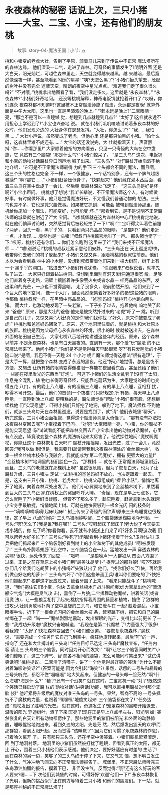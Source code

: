 # 永夜森林的秘密 话说上次，三只小猪——大宝、二宝、小宝，还有他们的朋友桃

> 故事: story-04-魔法王国 | 小节: 五

桃和小猪变的老虎大壮，告别了平原，骑着马儿来到了传说中不正常 魔法塔所在的森林边缘。
他们深吸一口气，走进了森林。可奇怪的事情发生了!明明外面 还是大白天，阳光灿烂，可越往森林里走，天空就变得越来越黑，越 来越暗，最后竟然像深夜一样，甚至能看到闪烁的星星!
“咦?天怎么黑了?”小猪们抬头望去，茂密的树叶并没有完全 遮蔽天空，晴朗的夜空中星光点点。“难道我们走了很久很久吗?”
“不对哦，”桃桃拿出地图看了看，“我们没走多久。这里就是 ‘永夜森林’。”
“永夜森林?”小猪们好奇地问。
还没等桃桃解释，神奇电饭锅就抢着开口了:“哎呀，你们连永 夜森林都不知道吗?这里被不正常魔法师施了魔法，永远都是夜晚! 就算外面是中午大太阳，这里也一直是黑漆漆的晚上。”
“哇!永远是晚上?”二宝眼睛一亮，“那岂不是可以一直睡懒 觉，想睡到几点就睡到几点?”
“太好了!这样就永远不用担心上学迟到了!”小宝也兴奋地 说。
就在小猪们叽叽喳喳讨论着永夜森林的好处时，他们发现旁边的 大壮身体在瑟瑟发抖。“大壮，你怎么了?”
“我......我怕黑......” 大壮小声说，虽然变成了老虎，但他心里 还是那只怕黑的小猪。
“怕什么呀，这森林里难不成还有......” 大宝的话还没说完，大
壮就指着天上，声音颤抖:“你......你看那里!” 大家顺着他指的方向看去，只见一只奇怪的大鸟在空中盘旋，它
竟然有三个脑袋!
“那是什么鸟?”小猪们惊呆了。
“是三头鸟!” 这次，电饭锅和小宝的动物对话魔杖异口同声地
喊了出来。 “三头鸟?”
“对!”魔杖开始滔滔不绝地介绍，“它可是不正常魔法师最得 力的手下!三个头都会不同的魔法，而且啊，这三个头的性格也完全 不一样，一个很健忘，一个话特别多，还有一个脾气超级暴躁!”
“啊?那它......” 小猪们赶紧压低身子，“快躲起来!”
他们藏在灌木丛后面，看着三头鸟在空中盘旋了一会儿，然后朝 着森林深处飞走了。
“这三头鸟是好是坏啊?”小宝小声问。
桃桃想了想说:“我听长辈说，不正常魔法师这个人，有时候做 好事，有时候做坏事，他只是觉得魔法好玩，不太懂我们普通动物的 想法。三头鸟也差不多，它也是凭兴趣做事。如果被它抓到，可能会 被带到魔法师那里，随机给你施加一个魔法，可能变好，也可能变 坏。”
“那看到它，是不是说明不正常魔法师的城堡就在附近了?”大 宝问。
“对!城堡就在这片森林的中心!”桃桃肯定地说。 就在他们悄声讨论时，突然感觉背后被轻轻拍了一下! “啊!”二宝吓得尖叫着往前蹦了两步，回头一看，黑乎乎的，
只看到两只亮晶晶的眼睛。
“是猫吗?”
他们走近一点，才发现......竟然也是一头猪! “叔叔!”桃桃惊喜地叫了一声。 那头猪也愣了一下:“哎呀，桃桃?还有你们......你们怎么跑到
这里来了?”
“我们来找不正常魔法师......” “嘘!别说话!”桃桃的叔叔赶紧示意他们安静，“三头鸟还在
天上巡逻呢!快，我带你们去我们的村子躲起来!” 小猪们又惊又喜，跟着桃桃的叔叔往前走。他们本以为会看到森
林中的小木屋，没想到叔叔带着他们来到一棵大树前，树干上有一个 黑乎乎的洞口。
“钻进去?”小猪们有点犹豫。 “快跟我来!”叔叔说着，就率先钻了进去。 大家只好跟着钻进树洞。没想到里面别有洞天!树洞通道很宽
敞，足够他们直着身子走路，洞壁上镶嵌着许多像萤火虫或者水晶一 样亮晶晶的东西，发出柔和的光芒，一点也不觉得黑暗。
走了没多久，眼前豁然开朗，他们来到了一个巨大的地下空间， 像一个大厅，里面竟然聚集着好多好多的猪!这些猪的眼睛，也都像 桃桃叔叔一样，在黑暗中亮晶晶的。
“爸爸!妈妈!”桃桃开心地跑向两头猪。
而大壮，也激动地发现了一头老猪，一下子扑了过去，抱着他呜 呜地哭了起来:“爸爸!”
原来，那是大壮的爸爸!他先是被突然扑过来的“老虎”吓了一
跳，听到是自己的儿子，又惊又喜:“大壮!真的是你!我们找你找 了好久，原来你被变成了老虎!”
桃桃也和爸爸妈妈团聚了。原来，这个地洞里住着的，就是桃桃 和大壮原本的族群。桃桃是因为父母担心永夜森林的环境，很小的时 候就被送出去，在森林外面的花田自己生活。
大家七嘴八舌地开始讲述这些年的经历。原来，这个森林以前并 不是永夜森林，也是有白天黑夜的。直到有一天，那个爱“玩”魔法 的不正常魔法师来了。他问小猪们:“你们是不是觉得每天早起很累 呀?”有只爱睡觉的小猪随口说:“是啊，我巴不得一天睡 24 个小时 呢!”
魔法师觉得这想法“很有道理”，于是大手一挥，就把整个森林 变成了永远的黑夜。他还“好心”地觉得，总是黑夜不方便，又施法 让所有猪的眼睛变得像猫眼一样能在夜里看东西，甚至还给了他们一 些能在夜里发光的东西当“灯泡”。
可这下小猪们的生活全乱套了!没有了太阳，作息完全混乱，植 物也长得奇奇怪怪，只能靠吃蘑菇为生。大家睡觉的时间也变得五花 八门，有的晚上八点睡，有的凌晨三点睡，有的早上八点睡，互相打 扰，吵得不可开交。最后，他们的首领(一个夜猫子)只好规定:所 有猪，每天早上八点睡觉，一直睡到晚上八点!
更糟糕的是，魔法师觉得“帮助”小猪们很有趣，还想继续找他 们“实现愿望”，吓得小猪们只好挖了地洞，躲到了地下。魔法师找 不到他们，就派三头鸟每天在森林里巡逻，说要是找到了，就“请” 他们去城堡“聊天”。
听完这些，三只小猪面面相觑，觉得这个魔法师真是太奇怪了。
“那有没有办法把永夜森林变回去呢?”小宝摸着下巴问。
“对呀!”大宝眼睛一亮，“小宝，你的魔杖不是能实现愿望 吗?试试看能不能把森林变回去!”
小宝拿出他的动物对话魔杖，心里有点没底，毕竟改变整个森林 的魔法听起来太厉害了。他试探性地问:“魔杖啊魔杖，你能让这个 森林恢复白天吗?”
魔杖开始摇晃，发出光芒，过了一会儿，竟然回答:“我可以做 到!但是，我需要升级!请带我到永夜森林深处的‘金丝楠木树’， 收集一根金丝楠木枝条与我融合，我就能成为‘第二代魔杖’，拥有 更强大的力量!”
“金丝楠木树?”地洞里的猪们脸色一变，“那棵树......就在不 正常魔法师城堡附近，而且，三头鸟的老巢就在那棵树上啊!”
虽然很危险，但为了恢复白天，也为了让魔杖升级，三只小猪决 定试一试!桃桃的爸爸妈妈不放心，也决定跟着一起去。
于是，这支由三只小猪、桃桃、老虎大壮、桃桃父母组成的“探 险小队”，悄悄地离开了地洞，向着森林深处出发了。
他们小心翼翼地来到了金丝楠木树下，果然看到巨大的三头鸟正 趴在树杈上的窝里呼呼大睡。
“奇怪，现在是早上七点多，它怎么就睡了?”小猪们很疑惑， 但管不了那么多了，趁它睡着，赶紧拿到木头就跑!
小宝身手最敏捷，悄悄地爬上树。可就在他快要够到一根金光闪 闪的枝条时——“嘀嘀嘀!嘀嘀嘀!起床!起床!”
树上传来了奇怪的闹钟声!原来三头鸟睡觉也很规律，定了早上 八点的闹钟!
三头鸟被闹钟吵醒，三个脑袋迷迷糊糊地睁开眼。 一号头:“嗯?怎么了?我是谁?我在哪?” 二号头:“哎呀起床了起床了!老大说了今天要去找小猪的，你
忘了吗?你看你看，这不就有小猪送上门来了吗?好多只啊!这次我 们可以帮老大好多忙了!”
三号头:“吵死了!闭嘴!看到小猪还愣着干什么?卫兵!快叫 卫兵把他们抓起来!”
三个脑袋刚好看到树上的小宝和树下的其他成员! “啊!被发现了!” 三头鸟扑腾着翅膀飞到空中，三个脑袋合在一起，猛地发出一声
穿透森林的尖啸! 很快，远处传来了回应——“嗷呜——”是狼嚎声!一大群狼从
四面八方围了过来，正是之前在草原上被小猪们用“最美味胡萝卜” 捉弄过的那群狼!
“哎?不就是你们几个给我们吃胡萝卜的小猪吗?”头狼认出了 他们，“找你们好久了!快，再给我们做点好吃的胡萝卜!”
三头鸟气坏了:“你们这些笨蛋卫兵!谁叫你们要吃的了?快把 他们抓起来!”
狼群这才反应过来，龇着牙围了上来。
“看来只能战斗了!”桃桃喊道，“我们拖住它们!小宝，你快 去拿金丝楠木!”
战斗瞬间爆发!大宝拿出他的“漂流瓶空气炮”(大概是臭气攻
击)，熏倒了一片狼;二宝挥舞动物魔杖，讲着笑话(或者用魔 法)，让一些狼互相打了起来;桃桃指挥着周围的藤蔓和植物，挡住 了狼群的进攻;大壮则勇敢地扑向了空中盘旋的三头鸟，和它缠斗在 一起!
趁着混乱，小宝眼疾手快，折下了一根金光闪闪的金丝楠木枝 条，赶紧跳下树，把它和自己的魔杖绑在了一起!
“嗡——”魔杖剧烈地震动，发出耀眼的光芒，变得比以前更长 了一些!
“我成功升级啦!”魔杖兴奋地喊道，“我现在是第二代魔杖 了!力量强大了很多!看我的!”
“太好了!快把森林变回去!”小猪们催促道。 “要恢复永夜森林，”魔杖说，“需要完成一个任务!” 它自己飞到空中，疯狂地旋转起来，最后“叮”的一声，指向了
还在和大壮搏斗的三头鸟! “任务目标已选定:三头鸟!”魔杖宣布，“任务内容:请让三
头鸟的三个脑袋，同时因为开心而发笑!” “啊?让它三个脑袋同时笑?”小猪们傻眼了，这三个脾气、智
商各不相同的脑袋，怎么可能同时笑出来? “试试讲笑话吧!”桃桃提议。 二宝清了清嗓子，讲了一个他觉得最好笑的笑话:“为什么不能
对着海啸讲笑话?” (答案可能是:因为会引起“海笑”?) 果然，话痨的二号头和暴躁的三号头听完，都忍不住“嘎嘎嘎” 地大笑起来。但健忘的一号头却一脸茫然:“啊?什么海啸?海是什
么?”
“糟了!还有一个没笑!”
就在这时，二宝灵机一动:“对了!既然这个笑话已经启动了魔 杖的‘动物对话’(讲笑话)功能，我可以直接用魔杖对付那个笨脑 袋!”
他赶紧将升级后的魔杖对准三头鸟的一号头。果然，智商不高的 一号头抵抗不了魔杖的力量，也跟着“嘿嘿嘿”地傻笑起来!
三个脑袋都在笑了!
“任务达成!”魔杖发出了胜利的光芒。 就在这时，奇迹发生了!笼罩森林的黑暗开始退去，温暖的阳光
穿透树叶，洒了下来!天亮了!现在正是早上八点半左右，阳光明 媚!
突然恢复的白天让所有动物都愣住了。那些地洞里的猪们被阳光 和外面的动静惊醒，睡眼惺忪地跑出来，看到久违的太阳，先是茫 然，然后爆发出震天的欢呼!而那群狼，看到太阳升起，反而觉得 “该睡觉了”(因为它们习惯了永夜森林的作息)，打着哈欠离开 了。
只有那只三头鸟，还在半空中傻笑着。小猪们趁机赶紧溜走，回 到了地洞村落。
地洞里的小猪们虽然被打扰了睡眠，但看到真正的太阳，都无比 开心，围着三只小猪他们表示感谢。他们决定，要好好适应有时差的 生活了!
而在森林的另一边，笑够了的三头鸟终于停了下来，它又气又 恼，想不明白发生了什么，气冲冲地飞回去向不正常魔法师报告了。
城堡里，不正常魔法师听完三头鸟添油加醋的报告，摸着下巴，
非但没生气，反而觉得:“哦?还有这么好玩的客人要来?嗯......下 次他们到城堡的时候，可得好好‘欢迎’他们一下!”
永夜森林恢复了光明，但新的挑战似乎正在前方等待着三只小猪 和他们的朋友们。下一站，就是那座神秘的不正常魔法塔了!
